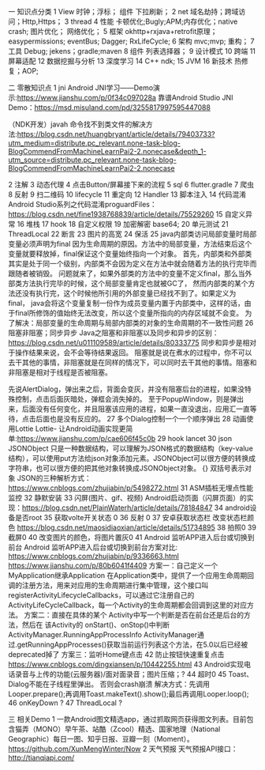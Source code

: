 一 知识点分类
1 View
时钟；浮标；
组件
下拉刷新；
2 net
域名劫持；跨域访问；Http,Https；
3 thread
4 性能
卡顿优化;Bugly;APM;内存优化；native crash;
图片优化；
网络优化；
5 框架
okhttp+rxjava+retrofit原理；
easypermissions;
eventBus;
Dagger;
RxLifeCycle;
6 架构
mvc;mvp;
重构；
7 工具
Debug;
jekens；gradle;maven
8 组件
列表选择器；
9 设计模式
10 跨端
11 屏幕适配
12 数据挖掘与分析
13 深度学习
14 C++
ndk;
15 JVM
16 新技术
热修复；AOP;

二 零散知识点
1 jni
Android JNI学习——Demo演示:https://www.jianshu.com/p/0f34c097028a
靠谱Android Studio JNI Demo：https://msd.misuland.com/pd/3255817997595447088

（NDK开发）javah 命令找不到类文件的解决方法:https://blog.csdn.net/huangbryant/article/details/79403733?utm_medium=distribute.pc_relevant.none-task-blog-BlogCommendFromMachineLearnPai2-2.nonecase&depth_1-utm_source=distribute.pc_relevant.none-task-blog-BlogCommendFromMachineLearnPai2-2.nonecase

2 注解
3 动态代理
4 点击Button/屏幕接下来的流程
5 sql
6 flutter.gradle
7 爬虫
8 反射
9 扫二维码
10 lifecycle
11 重定向
12 Handler
13 脚本注入
14 代码混淆
Android Studio系列之代码混淆proguardFiles：https://blog.csdn.net/fine1938768839/article/details/75529260
15 自定义异常
16 堆栈
17 hook
18 自定义权限
19 加密解密
base64;
20 单元测试
21 ThreadLocal
22 断言
23 图片的高宽
24 保活
25 java内部类访问局部变量时局部变量必须声明为final
 因为生命周期的原因。方法中的局部变量，方法结束后这个变量就要释放掉，final保证这个变量始终指向一个对象。
 首先，内部类和外部类其实是处于同一个级别，内部类不会因为定义在方法中就会随着方法的执行完毕而跟随者被销毁。
 问题就来了，如果外部类的方法中的变量不定义final，那么当外部类方法执行完毕的时候，这个局部变量肯定也就被GC了，
 然而内部类的某个方法还没有执行完，这个时候他所引用的外部变量已经找不到了。如果定义为final，
 java会将这个变量复制一份作为成员变量内置于内部类中，这样的话，由于final所修饰的值始终无法改变，所以这个变量所指向的内存区域就不会变。
 为了解决：局部变量的生命周期与局部内部类的对象的生命周期的不一致性问题
26 阻塞非阻塞；同步异步
Java之阻塞和非阻塞以及同步和异步的区别：https://blog.csdn.net/u011109589/article/details/80333775
同步和异步是相对于操作结果来说，会不会等待结果返回。
阻塞就是说在煮水的过程中，你不可以去干其他的事情，非阻塞就是在同样的情况下，可以同时去干其他的事情。阻塞和非阻塞是相对于线程是否被阻塞。

先说AlertDialog，弹出来之后，背面会变灰，并没有阻塞后台的进程，如果没特殊控制，点击后面灰暗处，弹框会消失掉的。
至于PopupWindow，则是弹出来，后面没有任何变化，并且阻塞该应用的进程，如果一直没退出，应用汇一直等待，点击后面也是没有反应的。
27 多个Dialog控制一个一个顺序弹出
28 动画使用Lottie
   Lottie- 让Android动画实现更简单:https://www.jianshu.com/p/cae606f45c0b
29 hook lancet
30 json
 JSONObject
 只是一种数据结构，可以理解为JSON格式的数据结构（key-value 结构），可以使用put方法给json对象添加元素。JSONObject可以很方便的转换成字符串，也可以很方便的把其他对象转换成JSONObject对象。
 {} 双括号表示对象
 JSON的三种解析方式：https://www.cnblogs.com/zhujiabin/p/5498272.html
31 ASM插桩无埋点性能监控
32 静默安装
33 闪屏(图片、gif、视频)
Android启动页面（闪屏页面）的实现：https://blog.csdn.net/PlainWaterh/article/details/78184847
34 android设备是否root
35 获取volte开关状态 0
36 反射 0
37 安卓获取状态栏
  改变状态栏颜色
     https://blog.csdn.net/maosidiaoxian/article/details/51734895
38 拍照0
39 截屏0
40  改变图片的颜色，将图片置灰0
41 Android 监听APP进入后台或切换到前台
 Android 监听APP进入后台或切换到前台方案对比:
  https://www.cnblogs.com/zhujiabin/p/9336663.html
  https://www.jianshu.com/p/80b6041f4409
  方案一：自己定义一个MyApplication继承Application
    在Application类中，提供了一个应用生命周期回调的注册方法，用来对应用的生命周期进行集中管理，这个接口叫registerActivityLifecycleCallbacks，可以通过它注册自己的ActivityLifeCycleCallback，每一个Activity的生命周期都会回调到这里的对应方法。
  方案二：直接在具体的某个 Activity中写一个判断是否在前台还是后台的方法，然后在 该Activity的 onStart()、onStop()中判断
    ActivityManager.RunningAppProcessInfo
    ActivityManager通过.getRunningAppProcesses()获取当前运行列表这个方法，在5.0以后已经被deprecated掉了
  方案三：监听Home键点击
42 防止按钮快速重复点击
 https://www.cnblogs.com/dingxiansen/p/10442255.html
43 Android实现电话录音与上传的功能(云服务器)/面对面录音；图片压缩；?
44 超时0
45 Toast、Dialog不能在子线程里弹出。
 否则会crash崩溃
 解决方式：先调用Looper.prepare();再调用Toast.makeText().show();最后再调用Looper.loop();
46 onKeyDown ?
47 ThreadLocal ?




三 相关Demo
1 一款Android图文精选app，通过抓取网页获得图文列表。目前包含猫弄（MONO）早午茶、站酷（Zcool）精选、国家地理（National Geographic）每日一图、知乎日报、豆瓣一刻（Moment）。
https://github.com/XunMengWinter/Now
2 天气预报
天气预报API接口：http://tianqiapi.com/
